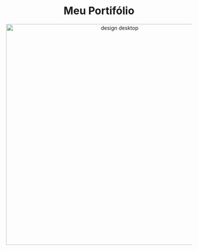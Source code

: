 <h1 align="center">Meu Portifólio</h1>

<p align="center">
  <img width="600" alt="design desktop" src="https://user-images.githubusercontent.com/86917178/188663727-0420cab1-6107-4d11-8355-31234f36d043.jpg">
</p>

